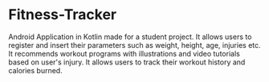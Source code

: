 # Fitness-Tracker
Android Application in Kotlin made for a student project. It allows users to register and insert their parameters such as weight, height, age, injuries
etc. It recommends workout programs with illustrations and video tutorials based on user's injury. It allows users to track their workout history and 
calories burned. 
